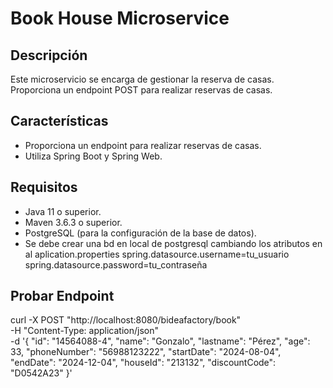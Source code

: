 # Book House Microservice

## Descripción
Este microservicio se encarga de gestionar la reserva de casas. Proporciona un endpoint POST para realizar reservas de casas.

## Características
- Proporciona un endpoint para realizar reservas de casas.
- Utiliza Spring Boot y Spring Web.

## Requisitos
- Java 11 o superior.
- Maven 3.6.3 o superior.
- PostgreSQL (para la configuración de la base de datos).
- Se debe crear una bd en local de postgresql cambiando los atributos en al aplication.properties
  spring.datasource.username=tu_usuario
  spring.datasource.password=tu_contraseña

## Probar Endpoint 
curl -X POST "http://localhost:8080/bideafactory/book" \
-H "Content-Type: application/json" \
-d '{
  "id": "14564088-4",
  "name": "Gonzalo",
  "lastname": "Pérez",
  "age": 33,
  "phoneNumber": "56988123222",
  "startDate": "2024-08-04",
  "endDate": "2024-12-04",
  "houseId": "213132",
  "discountCode": "D0542A23"
}'
